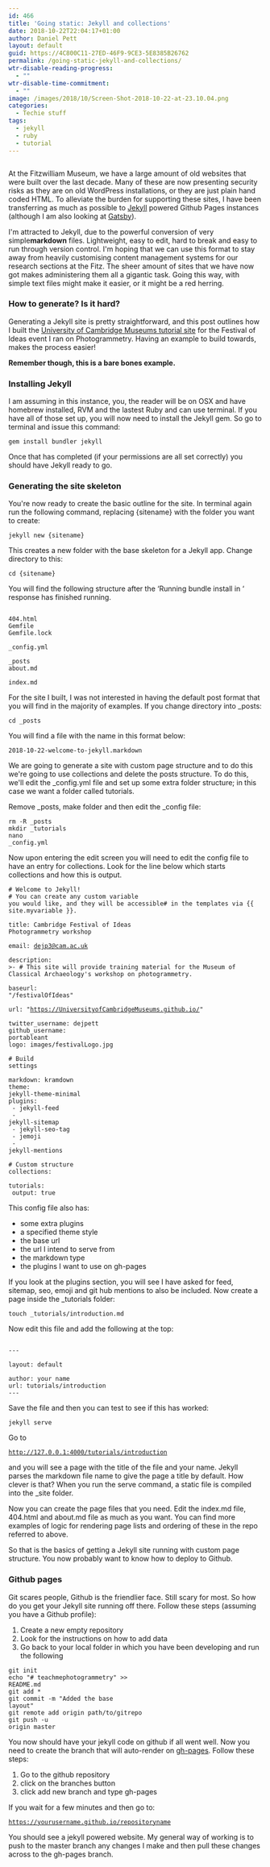 ```yaml
---
id: 466
title: 'Going static: Jekyll and collections'
date: 2018-10-22T22:04:17+01:00
author: Daniel Pett
layout: default
guid: https://4C800C11-27ED-46F9-9CE3-5E8385B26762
permalink: /going-static-jekyll-and-collections/
wtr-disable-reading-progress:
  - ""
wtr-disable-time-commitment:
  - ""
image: /images/2018/10/Screen-Shot-2018-10-22-at-23.10.04.png
categories:
  - Techie stuff
tags:
  - jekyll
  - ruby
  - tutorial
---
```

<figure class="wp-block-image">
<img src="/images/2018/10/Screen-Shot-2018-10-22-at-23.10.04.png" alt="" class="img-fluid 473" srcset="/images/2018/10/Screen-Shot-2018-10-22-at-23.10.04.png 1858w, /images/2018/10/Screen-Shot-2018-10-22-at-23.10.04-300x222.png 300w, /images/2018/10/Screen-Shot-2018-10-22-at-23.10.04-768x569.png 768w, /images/2018/10/Screen-Shot-2018-10-22-at-23.10.04-1024x758.png 1024w" sizes="(max-width: 1858px) 100vw, 1858px" />
</figure>

At the Fitzwilliam Museum, we have a large amount of old websites that were built over the last decade. Many of these are now presenting security risks as they are on old WordPress installations, or they are just plain hand coded HTML. To alleviate the burden for supporting these sites, I have been transferring as much as possible to [Jekyll](https://jekyllrb.com/) powered Github Pages instances (although I am also looking at [Gatsby](https://gatsbyjs.com)).

I'm attracted to Jekyll, due to the powerful conversion of very simple**markdown** files. Lightweight, easy to edit, hard to break and easy to run through version control. I'm hoping that we can use this format to stay away from heavily customising content management systems for our research sections at the Fitz. The sheer amount of sites that we have now got makes administering them all a gigantic task. Going this way, with simple text files might make it easier, or it might be a red herring.

### How to generate? Is it hard?

Generating a Jekyll site is pretty straightforward, and this post outlines how I built the [University of Cambridge Museums tutorial site](https://github.com/UniversityofCambridgeMuseums/festivalOfIdeas) for the Festival of Ideas event I ran on Photogrammetry. Having an example to build towards, makes the process easier!

**Remember though, this is a bare bones example.**

### Installing Jekyll

I am assuming in this instance, you, the reader will be on OSX and have homebrew installed, RVM and the lastest Ruby and can use terminal. If you have all of those set up, you will now need to install the Jekyll gem. So go to terminal and issue this command:

<code>gem install bundler jekyll<br /></code>

Once that has completed (if your permissions are all set correctly) you should have Jekyll ready to go.

### Generating the site skeleton

You're now ready to create the basic outline for the site. In terminal again run the following command, replacing {sitename} with the folder you want to create:

<code>jekyll new {sitename}<br /></code>

This creates a new folder with the base skeleton for a Jekyll app. Change directory to this:

<code><kbd>cd {sitename}</kbd></code>

You will find the following structure after the &#8216;Running bundle install in &#8216; response has finished running.

<code>
404.html<br />Gemfile<br />Gemfile.lock<br />
_config.yml<br />
_posts<br />about.md
<br />index.md
</code>

For the site I built, I was not interested in having the default post format that you will find in the majority of examples. If you change directory into _posts:

<code>cd _posts</code>

You will find a file with the name in this format below:

<code>2018-10-22-welcome-to-jekyll.markdown<br /></code>

We are going to generate a site with custom page structure and to do this we're going to use collections and delete the posts structure. To do this, we'll edit the _config.yml file and set up some extra folder structure; in this case we want a folder called tutorials.

Remove \_posts, make folder and then edit the \_config file:

<code>rm -R _posts<br />mkdir _tutorials<br />nano _config.yml</code>

Now upon entering the edit screen you will need to edit the config file to have an entry for collections. Look for the line below which starts collections and how this is output.

<code># Welcome to Jekyll!<br /># You can create any custom variable you would like, and they will be accessible# in the templates via {{ site.myvariable }}.<br /><br />title: Cambridge Festival of Ideas Photogrammetry workshop<br /><br />email: dejp3@cam.ac.uk<br /><br />description: &gt;- # This site will provide training material for the Museum of Classical Archaeology's workshop on photogrammetry.<br /><br />baseurl: "/festivalOfIdeas" <br /><br />url: "https://UniversityofCambridgeMuseums.github.io/" <br />twitter_username: dejpett<br />github_username:  portableant<br />logo: images/festivalLogo.jpg<br /><br /># Build settings<br /><br />markdown: kramdown<br />theme: jekyll-theme-minimal<br />plugins:  <br />    - jekyll-feed  <br />    - jekyll-sitemap  <br />    - jekyll-seo-tag  <br />    - jemoji  <br />    - jekyll-mentions<br /><br /># Custom structure<br />collections:  <br />   tutorials:    <br />      output: true<br /></code>

This config file also has:

  * some extra plugins
  * a specified theme style
  * the base url
  * the url I intend to serve from
  * the markdown type
  * the plugins I want to use on gh-pages

If you look at the plugins section, you will see I have asked for feed, sitemap, seo, emoji and git hub mentions to also be included. Now create a page inside the _tutorials folder:

<code>touch _tutorials/introduction.md<br /></code>

Now edit this file and add the following at the top:

<code>
--- <br />
layout: default <br />
author: your name <br />url: tutorials/introduction <br />---</code>

Save the file and then you can test to see if this has worked:

<code>jekyll serve</code>

Go to

<code><a href="http://127.0.0.1:4000/tutorials/introduction ">http://127.0.0.1:4000/tutorials/introduction </a></code>

and you will see a page with the title of the file and your name. Jekyll parses the markdown file name to give the page a title by default. How clever is that? When you run the serve command, a static file is compiled into the _site folder.

Now you can create the page files that you need. Edit the index.md file, 404.html and about.md file as much as you want. You can find more examples of logic for rendering page lists and ordering of these in the repo referred to above.

So that is the basics of getting a Jekyll site running with custom page structure. You now probably want to know how to deploy to Github.

### Github pages

Git scares people, Github is the friendlier face. Still scary for most. So how do you get your Jekyll site running off there. Follow these steps (assuming you have a Github profile):

  1. Create a new empty repository
  2. Look for the instructions on how to add data
  3. Go back to your local folder in which you have been developing and run the following

<code>git init<br />echo "# teachmephotogrammetry" &gt;&gt; README.md<br />git add *<br />git commit -m "Added the base layout"<br />git remote add origin path/to/gitrepo<br />git push -u origin master</code>

You now should have your jekyll code on github if all went well. Now you need to create the branch that will auto-render on [gh-pages](https://pages.github.com/). Follow these steps:

  1. Go to the github repository
  2. click on the branches button
  3. click add new branch and type gh-pages

If you wait for a few minutes and then go to:

<code>https://yourusername.github.io/repositoryname</code>

You should see a jekyll powered website. My general way of working is to push to the master branch any changes I make and then pull these changes across to the gh-pages branch.
